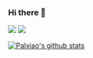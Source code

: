 ### Hi there 👋

<!--
**palxiao/palxiao** is a ✨ _special_ ✨ repository because its `README.md` (this file) appears on your GitHub profile.

Here are some ideas to get you started:

- 🔭 I’m currently working on ...
- 🌱 I’m currently learning ...
- 👯 I’m looking to collaborate on ...
- 🤔 I’m looking for help with ...
- 💬 Ask me about ...
- 📫 How to reach me: ...
- 😄 Pronouns: ...
- ⚡ Fun fact: ...
-->

[![](https://img.shields.io/badge/公众号-品味前端-green.svg)](https://m.palxp.cn/wechat.png) [![](https://img.shields.io/badge/掘金-茶无味的一天-blue.svg)](https://juejin.cn/user/2682464103060541/posts) 

[![Palxiao's github stats](https://github-readme-stats.vercel.app/api?username=palxiao)](https://github.com/anuraghazra/github-readme-stats)
